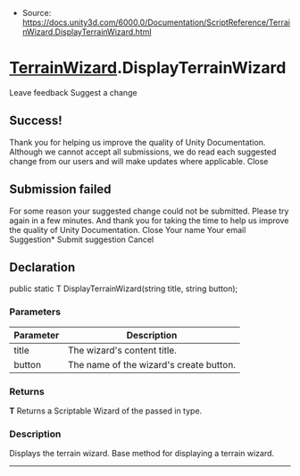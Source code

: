 * Source: https://docs.unity3d.com/6000.0/Documentation/ScriptReference/TerrainWizard.DisplayTerrainWizard.html

#  [TerrainWizard](https://docs.unity3d.com/6000.0/Documentation/ScriptReference/TerrainWizard.html).DisplayTerrainWizard
Leave feedback
Suggest a change
## Success!
Thank you for helping us improve the quality of Unity Documentation. Although we cannot accept all submissions, we do read each suggested change from our users and will make updates where applicable.
Close
## Submission failed
For some reason your suggested change could not be submitted. Please <a>try again</a> in a few minutes. And thank you for taking the time to help us improve the quality of Unity Documentation.
Close
Your name Your email Suggestion* Submit suggestion
Cancel
## Declaration
public static T DisplayTerrainWizard(string title, string button); 
### Parameters
Parameter | Description  
---|---  
title | The wizard's content title.  
button | The name of the wizard's create button.  
### Returns
**T** Returns a Scriptable Wizard of the passed in type. 
### Description
Displays the terrain wizard.
Base method for displaying a terrain wizard.
* * *
